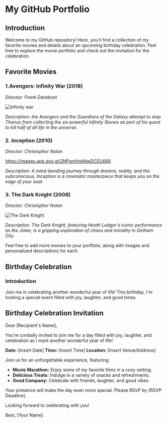 # My GitHub Portfolio

## Introduction

Welcome to my GitHub repository! Here, you'll find a collection of my favorite movies and details about an upcoming birthday celebration. Feel free to explore the movie portfolio and check out the invitation for the celebration.

## Favorite Movies

### 1.Avengers: Infinity War (2018)
*Director: Frank Darabont*

![Infinity war](https://images.app.goo.gl/2NPsmHnkNwDCEU666)

*Description: the Avengers and the Guardians of the Galaxy attempt to stop Thanos from collecting the six powerful Infinity Stones as part of his quest to kill half of all life in the universe.*

### 2. Inception (2010)
*Director: Christopher Nolan*

https://images.app.goo.gl/2NPsmHnkNwDCEU666

*Description: A mind-bending journey through dreams, reality, and the subconscious, Inception is a cinematic masterpiece that keeps you on the edge of your seat.*

### 3. The Dark Knight (2008)
*Director: Christopher Nolan*

![The Dark Knight]([insert_image_url_here](https://images.app.goo.gl/NeMWPrLRwjqf3yvk8))

*Description: The Dark Knight, featuring Heath Ledger's iconic performance as the Joker, is a gripping exploration of chaos and morality in Gotham City.*

Feel free to add more movies to your portfolio, along with images and personalized descriptions for each.

## Birthday Celebration

### Introduction

Join me in celebrating another wonderful year of life! This birthday, I'm hosting a special event filled with joy, laughter, and good times.

## Birthday Celebration Invitation

Dear [Recipient's Name],

You're cordially invited to join me for a day filled with joy, laughter, and celebration as I mark another wonderful year of life!

**Date:** [Insert Date]
**Time:** [Insert Time]
**Location:** [Insert Venue/Address]

Join us for an unforgettable experience, featuring:

- **Movie Marathon:** Enjoy some of my favorite films in a cozy setting.
- **Delicious Treats:** Indulge in a variety of snacks and refreshments.
- **Good Company:** Celebrate with friends, laughter, and good vibes.

Your presence will make the day even more special. Please RSVP by [RSVP Deadline].

Looking forward to celebrating with you!

Best,
[Your Name]

